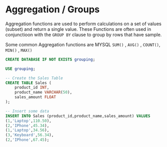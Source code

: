 
# Aggregation / Groups

Aggregation functions are used to perform calculations on a set of values (subset) and return a single value. These Functions are often used in conjunctioon with the `GROUP BY` clause to group by rows that have sample.

Some common Aggregation functions are MYSQL `SUM()` , `AVG()` , `COUNT()`, `MIN()` , `MAX()`


```sql
CREATE DATABASE IF NOT EXISTS grouping;

USE grouping;

-- Create the Sales Table
CREATE TABLE Sales (
    product_id INT,
    product_name VARCHAR(50),
    sales_amount FLOAT
);

-- Insert some data
INSERT INTO Sales (product_id,product_name,sales_amount) VALUES
(1,'Laptop',110.50),
(2,'IPhone',45.34),
(1,'Laptop',34.56),
(3,'Keyboard',56.34),
(2,'IPhone',67.45);
```